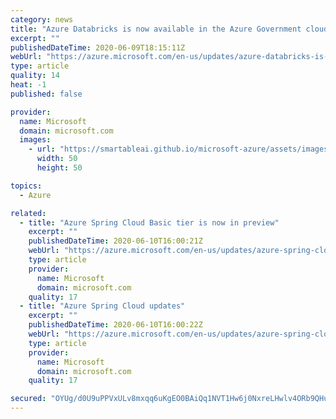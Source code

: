 ```yaml
---
category: news
title: "Azure Databricks is now available in the Azure Government cloud (in preview)"
excerpt: ""
publishedDateTime: 2020-06-09T18:15:11Z
webUrl: "https://azure.microsoft.com/en-us/updates/azure-databricks-is-now-available-in-the-azure-government-cloud-in-preview/"
type: article
quality: 14
heat: -1
published: false

provider:
  name: Microsoft
  domain: microsoft.com
  images:
    - url: "https://smartableai.github.io/microsoft-azure/assets/images/organizations/microsoft.com-50x50.jpg"
      width: 50
      height: 50

topics:
  - Azure

related:
  - title: "Azure Spring Cloud Basic tier is now in preview"
    excerpt: ""
    publishedDateTime: 2020-06-10T16:00:21Z
    webUrl: "https://azure.microsoft.com/en-us/updates/azure-spring-cloud-basic-tier-is-now-in-preview/"
    type: article
    provider:
      name: Microsoft
      domain: microsoft.com
    quality: 17
  - title: "Azure Spring Cloud updates"
    excerpt: ""
    publishedDateTime: 2020-06-10T16:00:22Z
    webUrl: "https://azure.microsoft.com/en-us/updates/azure-spring-cloud-updates/"
    type: article
    provider:
      name: Microsoft
      domain: microsoft.com
    quality: 17

secured: "OYUg/d0U9uPPVxULv8mxqq6uKgEO0BAiQq1NVT1Hw6j0NxreLHwlv4ORb9QHu47VKmHgRlOtJxjUrg4xERn4W7+iQ74jimPFhTamlilN5vC2Nsudm6LNbDhUvxNq1fNFeLQuPf+J7/1qo1uY3P22VkSOL8IBSqU3Uc5SAkoG7bQt9xcHAyDI9i/PHT+QYA7rW0lFtkhWxag6v9jVmPEZx/pLCjxtmQj0khyzUygVfjZtj356hWT+Is0ei8qmx3Cb2Y/lwuYWgSXOdgZYQgRbOgH6CKQRzS94i9CUm513t9+tqoI09tmZtBn9k5n0n8Ptw+6gg/HI6ZPbaROP1aOKhg==;djptvvbYAEaRvIvvT0wSDw=="
---
```


